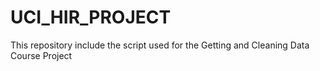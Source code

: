 # UCI_HIR_PROJECT
This repository include the script used for the Getting and Cleaning Data Course Project

